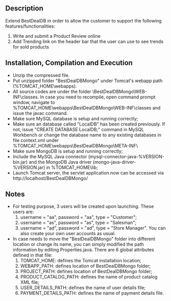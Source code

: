 ## Description
Extend BestDealDB in order to allow the customer to support the following features/functionalities:
1. Write and submit a Product Review online
2. Add Trending link on the header bar that the user can use to see trends for sold products

## Installation, Compilation and Execution
- Unzip the compressed file.
- Put unzipped folder "BestDealDBMongo" under Tomcat's webapp path (%TOMCAT_HOME\webapps).
- All source codes are under the folder \BestDealDBMongo\WEB-INF\classes. In case you need to recompile, open command prompt window, navigate to %TOMCAT_HOME\webapps\BestDealDBMongo\WEB-INF\classes and issue the javac command.
- Make sure MySQL database is setup and running correctly;
- Make sure an database called "LocalDB" has been created previously. If not, issue "CREATE DATABASE LocalDB;" command in MySQL Workbench or change the database name to any existing databases in file context.xml under %TOMCAT_HOME\webapps\BestDealDBMongo\META-INF\
- Make sure MongoDB is setup and running correctly;
- Include the MySQL Java connector (mysql-connector-java-%VERSION-bin.jar) and the MongoDB Java driver (mongo-java-driver-%VERSION.jar) in %TOMCAT_HOME\lib;
- Launch Tomcat server, the servlet application now can be accessed via http://localhost/BestDealDBMongo/

## Notes
- For testing purpose, 3 users will be created upon launching. These users are:
    1. username = "aa", password = "aa", type = "Customer";
    2. username = "as", password = "as", type = "Salesman";
    3. username = "ad", password = "ad", type = "Store Manager".
You can also create your own user accounts as usual.
- In case needs to move the "BestDealDBMongo" folder into different location or change its name, you can simply modified the path information by editing Properties.java. There are 6 global attributes defined in that file:
    1. TOMCAT_HOME: defines the Tomcat installation location;
    2. WEBAPP_PATH: defines location of BestDealDBMongo folder;
    3. PROJECT_PATH: defines location of BestDealDBMongo folder;
    4. PRODUCT_CATALOG_PATH: defines the name of product catalog XML file;
    5. USER_DETAILS_PATH: defines the name of user details file;
    6. PAYMENT_DETAILS_PATH: defines the name of payment details file.
